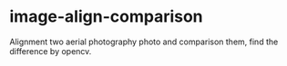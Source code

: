 # image-align-comparison
Alignment two aerial photography photo and comparison them, find the difference by opencv.
